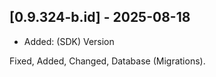 ## [0.9.324-b.id] - 2025-08-18
- Added: (SDK) Version


Fixed, Added, Changed, Database (Migrations).
